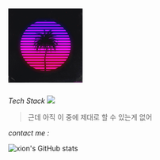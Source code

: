 # <img src="https://github.com/xion2664/xion2664/blob/main/original.gif" width="150px">

*Tech Stack*
<img src="https://img.shields.io/badge/Python-3766AB?style=flat-square&logo=Python&logoColor=white"/>
> 근데 아직 이 중에 제대로 할 수 있는게 없어
> 
*contact me :*

![xion's GitHub stats](https://github-readme-stats.vercel.app/api?username=xion2664&theme=midnight-purple&show_icons=true)
